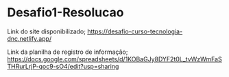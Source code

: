 # Desafio1-Resolucao
Link do site disponibilizado; https://desafio-curso-tecnologia-dnc.netlify.app/

Link da planilha de registro de informação; https://docs.google.com/spreadsheets/d/1KOBaGJy8DYF2t0L_tvWzWmFaSTHRurLrjP-qoc9-sO4/edit?usp=sharing
